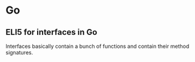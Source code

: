 # Go 

## ELI5 for interfaces in Go

Interfaces basically contain a bunch of functions and contain their method signatures. 

